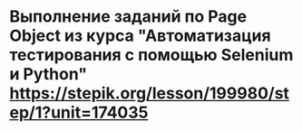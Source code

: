 # Выполнение заданий по Page Object из курса "Автоматизация тестирования с помощью Selenium и Python" https://stepik.org/lesson/199980/step/1?unit=174035
